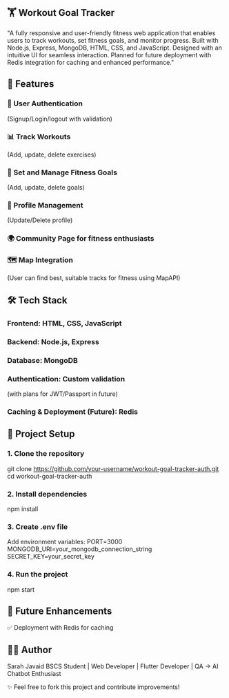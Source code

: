 ## 🏋️ Workout Goal Tracker

"A fully responsive and user-friendly fitness web application that enables users to track workouts, set fitness goals, and monitor progress. Built with Node.js, Express, MongoDB, HTML, CSS, and JavaScript. Designed with an intuitive UI for seamless interaction. Planned for future deployment with Redis integration for caching and enhanced performance."
## 🚀 Features

### 🔑  User Authentication
(Signup/Login/logout with validation)

### 📊  Track Workouts
(Add, update, delete exercises)

### 🎯  Set and Manage Fitness Goals
(Add, update, delete goals)

### 👤  Profile Management
(Update/Delete profile)

### 🌍  Community Page for fitness enthusiasts

### 🗺  Map Integration 
(User can find best, suitable tracks for fitness using MapAPI)

## 🛠 Tech Stack

### Frontend: HTML, CSS, JavaScript

### Backend: Node.js, Express

### Database: MongoDB

### Authentication: Custom validation 
(with plans for JWT/Passport in future)

### Caching & Deployment (Future): Redis

## 📂 Project Setup
### 1. Clone the repository
git clone https://github.com/your-username/workout-goal-tracker-auth.git
cd workout-goal-tracker-auth

### 2. Install dependencies
npm install

### 3. Create .env file

Add environment variables:
PORT=3000
MONGODB_URI=your_mongodb_connection_string
SECRET_KEY=your_secret_key

### 4. Run the project
npm start

## 🔮 Future Enhancements

✅ Deployment with Redis for caching  

## 👩‍💻 Author
 Sarah Javaid
BSCS Student | Web Developer | Flutter Developer | QA → AI Chatbot Enthusiast

✨ Feel free to fork this project and contribute improvements!
